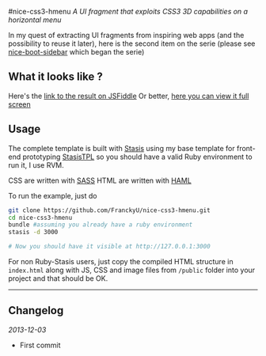 
#nice-css3-hmenu
*A UI fragment that exploits CSS3 3D capabilities on a horizontal menu*

In my quest of extracting UI fragments from inspiring web apps (and the possibility to reuse it later), here is the second item on the serie (please see [nice-boot-sidebar](https://github.com/FranckyU/nice-boot-sidebar) which began the serie)

## What it looks like ?

Here's the [link to the result on JSFiddle](http://jsfiddle.net/4V8ee/2/) 
Or better, [here you can view it full screen](http://jsfiddle.net/4V8ee/2/embedded/result/)

## Usage

The complete template is built with [Stasis](https://stasis.me) using my base template for front-end prototyping [StasisTPL](https://github.com/FranckyU/StasisTPL.git) so you should have a valid Ruby environment to run it, I use RVM.

CSS are written with [SASS](http://sass-lang.com)
HTML are written with [HAML](http://haml.info)

To run the example, just do

```bash
git clone https://github.com/FranckyU/nice-css3-hmenu.git
cd nice-css3-hmenu
bundle #assuming you already have a ruby environment
stasis -d 3000

# Now you should have it visible at http://127.0.0.1:3000
```

For non Ruby-Stasis users, just copy the compiled HTML structure in `index.html` along with JS, CSS and image files from `/public` folder into your project and that should be OK.


---

## Changelog
*2013-12-03*
- First commit